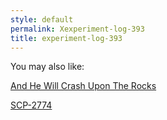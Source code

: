 ```yaml
---
style: default
permalink: Xexperiment-log-393
title: experiment-log-393
---
```

You may also like:

[And He Will Crash Upon The Rocks](http://scp-wiki.net/and-he-will-crash-upon-the-rocks)

[SCP-2774](http://scp-wiki.net/scp-2774)
